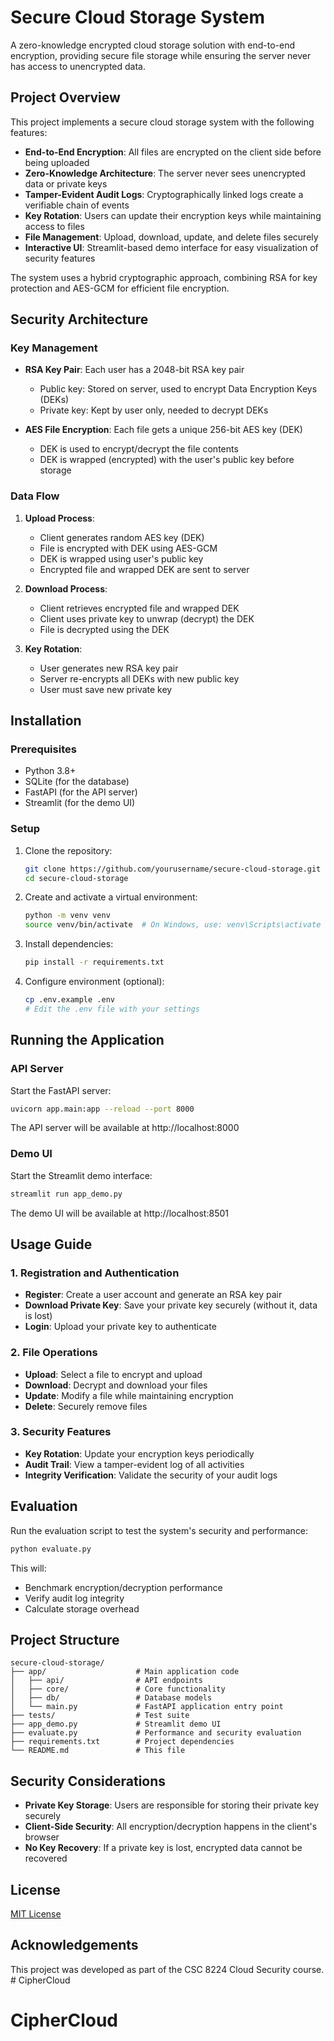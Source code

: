 # Secure Cloud Storage System

A zero-knowledge encrypted cloud storage solution with end-to-end encryption, providing secure file storage while ensuring the server never has access to unencrypted data.

## Project Overview

This project implements a secure cloud storage system with the following features:

- **End-to-End Encryption**: All files are encrypted on the client side before being uploaded
- **Zero-Knowledge Architecture**: The server never sees unencrypted data or private keys
- **Tamper-Evident Audit Logs**: Cryptographically linked logs create a verifiable chain of events
- **Key Rotation**: Users can update their encryption keys while maintaining access to files
- **File Management**: Upload, download, update, and delete files securely
- **Interactive UI**: Streamlit-based demo interface for easy visualization of security features

The system uses a hybrid cryptographic approach, combining RSA for key protection and AES-GCM for efficient file encryption.

## Security Architecture

### Key Management

- **RSA Key Pair**: Each user has a 2048-bit RSA key pair
  - Public key: Stored on server, used to encrypt Data Encryption Keys (DEKs)
  - Private key: Kept by user only, needed to decrypt DEKs
  
- **AES File Encryption**: Each file gets a unique 256-bit AES key (DEK)
  - DEK is used to encrypt/decrypt the file contents
  - DEK is wrapped (encrypted) with the user's public key before storage

### Data Flow

1. **Upload Process**:
   - Client generates random AES key (DEK)
   - File is encrypted with DEK using AES-GCM
   - DEK is wrapped using user's public key
   - Encrypted file and wrapped DEK are sent to server

2. **Download Process**:
   - Client retrieves encrypted file and wrapped DEK
   - Client uses private key to unwrap (decrypt) the DEK
   - File is decrypted using the DEK

3. **Key Rotation**:
   - User generates new RSA key pair
   - Server re-encrypts all DEKs with new public key
   - User must save new private key

## Installation

### Prerequisites

- Python 3.8+
- SQLite (for the database)
- FastAPI (for the API server)
- Streamlit (for the demo UI)

### Setup

1. Clone the repository:
   ```bash
   git clone https://github.com/yourusername/secure-cloud-storage.git
   cd secure-cloud-storage
   ```

2. Create and activate a virtual environment:
   ```bash
   python -m venv venv
   source venv/bin/activate  # On Windows, use: venv\Scripts\activate
   ```

3. Install dependencies:
   ```bash
   pip install -r requirements.txt
   ```

4. Configure environment (optional):
   ```bash
   cp .env.example .env
   # Edit the .env file with your settings
   ```

## Running the Application

### API Server

Start the FastAPI server:

```bash
uvicorn app.main:app --reload --port 8000
```

The API server will be available at http://localhost:8000

### Demo UI

Start the Streamlit demo interface:

```bash
streamlit run app_demo.py
```

The demo UI will be available at http://localhost:8501

## Usage Guide

### 1. Registration and Authentication

- **Register**: Create a user account and generate an RSA key pair
- **Download Private Key**: Save your private key securely (without it, data is lost)
- **Login**: Upload your private key to authenticate

### 2. File Operations

- **Upload**: Select a file to encrypt and upload
- **Download**: Decrypt and download your files
- **Update**: Modify a file while maintaining encryption
- **Delete**: Securely remove files

### 3. Security Features

- **Key Rotation**: Update your encryption keys periodically
- **Audit Trail**: View a tamper-evident log of all activities
- **Integrity Verification**: Validate the security of your audit logs

## Evaluation

Run the evaluation script to test the system's security and performance:

```bash
python evaluate.py
```

This will:
- Benchmark encryption/decryption performance
- Verify audit log integrity
- Calculate storage overhead

## Project Structure

```
secure-cloud-storage/
├── app/                    # Main application code
│   ├── api/                # API endpoints
│   ├── core/               # Core functionality
│   ├── db/                 # Database models
│   └── main.py             # FastAPI application entry point
├── tests/                  # Test suite
├── app_demo.py             # Streamlit demo UI
├── evaluate.py             # Performance and security evaluation
├── requirements.txt        # Project dependencies
└── README.md               # This file
```

## Security Considerations

- **Private Key Storage**: Users are responsible for storing their private key securely
- **Client-Side Security**: All encryption/decryption happens in the client's browser
- **No Key Recovery**: If a private key is lost, encrypted data cannot be recovered

## License

[MIT License](LICENSE)

## Acknowledgements

This project was developed as part of the CSC 8224 Cloud Security course. # CipherCloud
# CipherCloud
